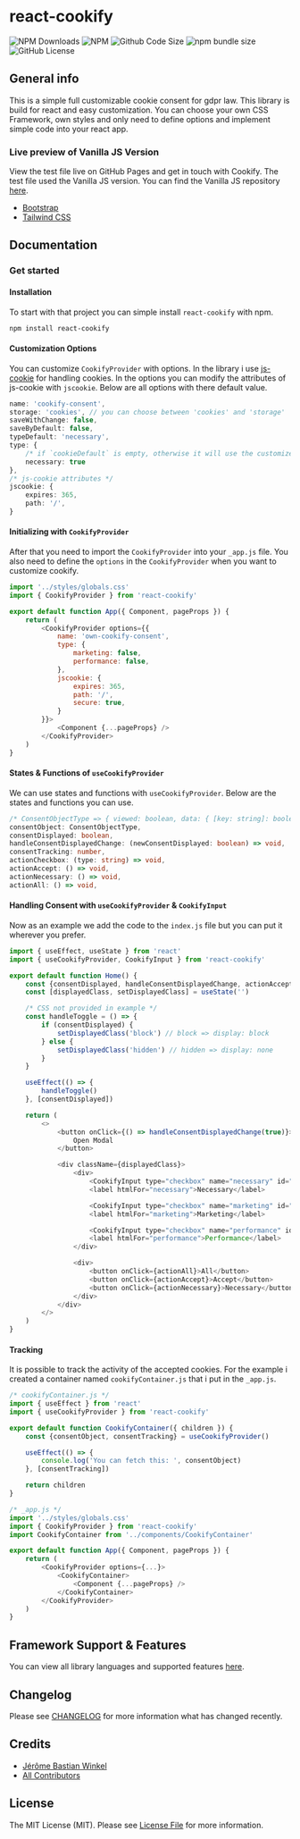 # react-cookify

![NPM Downloads](https://img.shields.io/npm/dt/react-cookify)
![NPM](https://img.shields.io/npm/v/react-cookify)
![Github Code Size](https://img.shields.io/github/languages/code-size/jersyfi/react-cookify)
![npm bundle size](https://img.shields.io/bundlephobia/min/react-cookify)
![GitHub License](https://img.shields.io/github/license/jersyfi/react-cookify)

## General info
This is a simple full customizable cookie consent for gdpr law. This library is build for react and easy customization. You can choose your own CSS Framework, own styles and only need to define options and implement simple code into your react app.

### Live preview of Vanilla JS Version
View the test file live on GitHub Pages and get in touch with Cookify. The test file used the Vanilla JS version. You can find the Vanilla JS repository [here](https://github.com/jersyfi/cookify).
- [Bootstrap](https://jersyfi.github.io/cookify/test/preview/bootstrap.html)
- [Tailwind CSS](https://jersyfi.github.io/cookify/test/preview/tailwindcss.html)

## Documentation
### Get started
#### Installation
To start with that project you can simple install `react-cookify` with npm.

```bash
npm install react-cookify
```

#### Customization Options
You can customize `CookifyProvider` with options. In the library i use [js-cookie](https://github.com/js-cookie/js-cookie) for handling cookies. In the options you can modify the attributes of js-cookie with `jscookie`. Below are all options with there default value.

```typescript
name: 'cookify-consent',
storage: 'cookies', // you can choose between 'cookies' and 'storage'
saveWithChange: false,
saveByDefault: false,
typeDefault: 'necessary',
type: {
    /* if `cookieDefault` is empty, otherwise it will use the customized `typeDefault` */
    necessary: true
},
/* js-cookie attributes */
jscookie: {
    expires: 365,
    path: '/',
}
```

#### Initializing with `CookifyProvider`
After that you need to import the `CookifyProvider` into your `_app.js` file. You also need to define the `options` in the `CookifyProvider` when you want to customize cookify.

```javascript
import '../styles/globals.css'
import { CookifyProvider } from 'react-cookify'

export default function App({ Component, pageProps }) {
    return (
        <CookifyProvider options={{
            name: 'own-cookify-consent',
            type: {
                marketing: false,
                performance: false,
            },
            jscookie: {
                expires: 365,
                path: '/',
                secure: true,
            }
        }}>
            <Component {...pageProps} />
        </CookifyProvider>
    )
}
```

#### States & Functions of `useCookifyProvider`
We can use states and functions with `useCookifyProvider`. Below are the states and functions you can use.

```typescript
/* ConsentObjectType => { viewed: boolean, data: { [key: string]: boolean } } */
consentObject: ConsentObjectType,
consentDisplayed: boolean,
handleConsentDisplayedChange: (newConsentDisplayed: boolean) => void,
consentTracking: number,
actionCheckbox: (type: string) => void,
actionAccept: () => void,
actionNecessary: () => void,
actionAll: () => void,
```

#### Handling Consent with `useCookifyProvider` & `CookifyInput`
Now as an example we add the code to the `index.js` file but you can put it wherever you prefer.

```javascript
import { useEffect, useState } from 'react'
import { useCookifyProvider, CookifyInput } from 'react-cookify'

export default function Home() {
    const {consentDisplayed, handleConsentDisplayedChange, actionAccept, actionNecessary, actionAll} = useCookifyProvider()
    const [displayedClass, setDisplayedClass] = useState('')

    /* CSS not provided in example */
    const handleToggle = () => {
        if (consentDisplayed) {
            setDisplayedClass('block') // block => display: block
        } else {
            setDisplayedClass('hidden') // hidden => display: none
        }
    }

    useEffect(() => {
        handleToggle()
    }, [consentDisplayed])

    return (
        <>
            <button onClick={() => handleConsentDisplayedChange(true)}>
                Open Modal
            </button>

            <div className={displayedClass}>
                <div>
                    <CookifyInput type="checkbox" name="necessary" id="necessary" disabled />
                    <label htmlFor="necessary">Necessary</label>

                    <CookifyInput type="checkbox" name="marketing" id="marketing" />
                    <label htmlFor="marketing">Marketing</label>

                    <CookifyInput type="checkbox" name="performance" id="performance" />
                    <label htmlFor="performance">Performance</label>
                </div>

                <div>
                    <button onClick={actionAll}>All</button>
                    <button onClick={actionAccept}>Accept</button>
                    <button onClick={actionNecessary}>Necessary</button>
                </div>
            </div>
        </>
    )
}
```

#### Tracking
It is possible to track the activity of the accepted cookies. For the example i created a container named `cookifyContainer.js` that i put in the `_app.js`.

```javascript
/* cookifyContainer.js */
import { useEffect } from 'react'
import { useCookifyProvider } from 'react-cookify'

export default function CookifyContainer({ children }) {
    const {consentObject, consentTracking} = useCookifyProvider()

    useEffect(() => {
        console.log('You can fetch this: ', consentObject)
    }, [consentTracking])

    return children
}

/* _app.js */
import '../styles/globals.css'
import { CookifyProvider } from 'react-cookify'
import CookifyContainer from '../components/CookifyContainer'

export default function App({ Component, pageProps }) {
    return (
        <CookifyProvider options={...}>
            <CookifyContainer>
                <Component {...pageProps} />
            </CookifyContainer>
        </CookifyProvider>
    )
}
```

## Framework Support & Features
You can view all library languages and supported features [here](https://github.com/Jersyfi/cookify#framework-support--features).

## Changelog
Please see [CHANGELOG](CHANGELOG.md) for more information what has changed recently.

## Credits
- [Jérôme Bastian Winkel](https://github.com/jersyfi)
- [All Contributors](../../contributors)

## License
The MIT License (MIT). Please see [License File](LICENSE) for more information.
